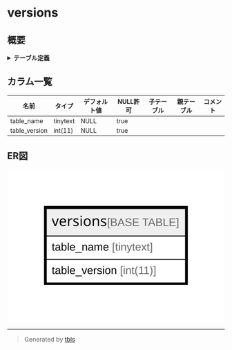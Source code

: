 # versions

## 概要

<details>
<summary><strong>テーブル定義</strong></summary>

```sql
CREATE TABLE `versions` (
  `table_name` tinytext DEFAULT NULL,
  `table_version` int(11) DEFAULT NULL
) ENGINE=InnoDB DEFAULT CHARSET=utf8mb4 COLLATE=utf8mb4_general_ci
```

</details>

## カラム一覧

| 名前            | タイプ      | デフォルト値       | NULL許可   | 子テーブル      | 親テーブル      | コメント     |
| ------------- | -------- | ------------ | -------- | ---------- | ---------- | -------- |
| table_name    | tinytext | NULL         | true     |            |            |          |
| table_version | int(11)  | NULL         | true     |            |            |          |

## ER図

![er](versions.svg)

---

> Generated by [tbls](https://github.com/k1LoW/tbls)
